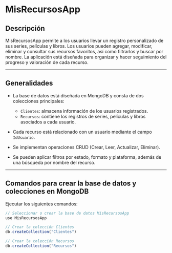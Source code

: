 # MisRecursosApp

## Descripción

MisRecursosApp permite a los usuarios llevar un registro personalizado de sus series, películas y libros. Los usuarios pueden agregar, modificar, eliminar y consultar sus recursos favoritos, así como filtrarlos y buscar por nombre. La aplicación está diseñada para organizar y hacer seguimiento del progreso y valoración de cada recurso.

---

## Generalidades

- La base de datos está diseñada en MongoDB y consta de dos colecciones principales:
  - `Clientes`: almacena información de los usuarios registrados.
  - `Recursos`: contiene los registros de series, películas y libros asociados a cada usuario.
  
- Cada recurso está relacionado con un usuario mediante el campo `IdUsuario`.

- Se implementan operaciones CRUD (Crear, Leer, Actualizar, Eliminar).

- Se pueden aplicar filtros por estado, formato y plataforma, además de una búsqueda por nombre del recurso.

---

## Comandos para crear la base de datos y colecciones en MongoDB

Ejecutar los siguientes comandos:

```js
// Seleccionar o crear la base de datos MisRecursosApp
use MisRecursosApp

// Crear la colección Clientes
db.createCollection("Clientes")

// Crear la colección Recursos
db.createCollection("Recursos")

